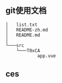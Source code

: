 ## git使用文档
```
│   list.txt
│   README-zh.md
│   README.md
│   
└───src
    └───T0xCA
            app.vue
```            
## ces